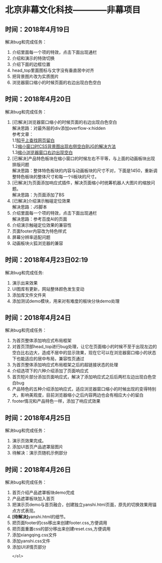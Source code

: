 # 北京非幕文化科技————非幕项目
<h2>时间：2018年4月19日</h2>
<p>解决bug和完成任务：</p>
<p>
	<ol>
		<li>介绍里面每一个项的特效，点击下面出现通栏</li>
		<li>介绍和演示的特效切换</li>
		<li>介绍下面的边框位置</li>
		<li>head_top里面图标与文字没有垂直居中对齐</li>
		<li>把背景图片改为实质图片</li>
		<li>浏览器窗口缩小的时候页面的右边出现白色空白</li>
	</ol>
</p>

<h2>时间：2018年4月20日</h2>
<p>解决bug和完成任务：</p>
<p>
	<ol>
		<li>[已解决]浏览器窗口缩小的时候页面的右边出现白色空白<br/>
			解决思路：对最外层的div添加overflow-x:hidden<br/>
			参考文章：<br/>
			1.1<a href="https://www.zhihu.com/question/36208082">知乎上查找网页留白</a><br/>
			1.2<a href="https://github.com/xujinglian/feimu/invitations">缩小窗口时CSS背景图出现右侧空白BUG的解决方法</a><br/>
			1.3<a href="https://blog.csdn.net/gyy93/article/details/70905405">缩小浏览器窗口右边出现空白</a>
		</li>
		<li>[已解决]产品特色板块在缩小窗口的时候左右不平等，与上面的动画板块出现排版问题<br/>
			解决思路：整体特色板块的内容与动画板块的尺寸不对，下面是1450，重新调整特色板块的整体尺寸和每一个li板块的尺寸。
		</li>
		<li>[已解决]为页面添加响应式插件，解决页面缩小时统筹机器人大图片的缩放问题。<br/>解决思路：为页面添加了BS</li>
		<li>[已解决]介绍演示触碰定位效果<br/>解决思路：JS脚本</li>
		<li>介绍里面每一个项的特效，点击下面出现通栏<br/>解决思路：参考百度AI的页面</li>
		<li>介绍演示触碰定位效果的兼容性</li>
		<li>页面footer内容改为特色样式</li>
		<li>屏幕分辨率适配问题</li>
		<li>动画板块火狐浏览器的兼容</li>
	</ol>
</p>

<h2>时间：2018年4月23日02:19</h2>
<p>解决bug和完成任务:</p>
<p>
	<ol>
		<li>演示出来效果</li>
		<li>UI图库有更新，网站整体颜色发生变动</li>
		<li>添加库文件文件夹</li>
		<li>添加测试demo模块，用来对有难度的板块分块demo处理</li>
	</ol>
</p>

<h2>时间：2018年4月24日</h2>
<p>解决bug和完成任务：</p>
<p>
	<ol>
		<li>为首页整体添加响应式布局框架</li>
		<li>对首页顶部head_top进行bug处理，让它在页面缩小的时候不至于出现左边的空白比右边大，造成不居中的显示效果，现在它可以在浏览器窗口缩小的状态下也能适应的居中布局，兼容性页通过</li>
		<li>为首页整体添加响应式布局框架之后的超链接状态的处理</li>
		<li>介绍选项下的六种介绍添加了页面响应式</li>
		<li>首页短片部分添加页面响应式，解决了添加响应式之后后两栏左边出现白色空白bug</li>
		<li>产品特色的五种介绍添加响应式，适应浏览器窗口缩小的时候出现的变得特别大，影响美观度，目前浏览器缩小之后内容两边也会有相应大小的留白</li>
		<li>footer情况和产品特色一样，添加了响应式效果</li>
	</ol>
</p>

<h2>时间：2018年4月25日</h2>
<p>解决bug和完成任务：</p>
<p>
	<ol>
		<li>演示页效果完成。</li>
		<li>添加UI首页产品遮罩层图片</li>
		<li>待解决：演示页随机示例部分</li>
	</ol>
</p>

<h2>时间：2018年4月26日</h2>
<p>解决bug和完成任务：</p>
<p>
	<ol>
		<li>首页介绍产品遮罩板块demo完成</li>
		<li>产品遮罩板块加入首页</li>
		<li>把演示页demo与首页融合，创建独立yanshi.html页面，原先的切换效果用锚点方式表现。</li>
		<li><strong>[待解决]</strong>yanshi.html的细节。</li>
		<li>把页面footer的css移出来创建footer.css,方便调用</li>
		<li>把页面重置css的部分移出来创建reset.css,方便调用</li>
		<li>添加xiangqing.css文件</li>
		<li>添加yanshi.css文件</li>
		<li>添加UI详情页部分</li>
		
	</ol>
</p>


<!-- <h2>时间：</h2>
<p>解决bug和完成任务：</p>
<p>
	<ol>
		<li></li>
		<li></li>
		<li></li>
	</ol>
</p>
<h2>时间：</h2>
<p>解决bug和完成任务：</p>
<p>
	<ol>
		<li></li>
		<li></li>
		<li></li>
	</ol>
</p>
<h2>时间：</h2>
<p>解决bug和完成任务：</p>
<p>
	<ol>
		<li></li>
		<li></li>
		<li></li>
	</ol>
</p>
<h2>时间：</h2>
<p>解决bug和完成任务：</p>
<p>
	<ol>
		<li></li>
		<li></li>
		<li></li>
	</ol>
</p>
<h2>时间：</h2>
<p>解决bug和完成任务：</p>
<p>
	<ol>
		<li></li>
		<li></li>
		<li></li>
	</ol>
</p>
<h2>时间：</h2>
<p>解决bug和完成任务：</p>
<p>
	<ol>
		<li></li>
		<li></li>
		<li></li>
	</ol>
</p> -->
